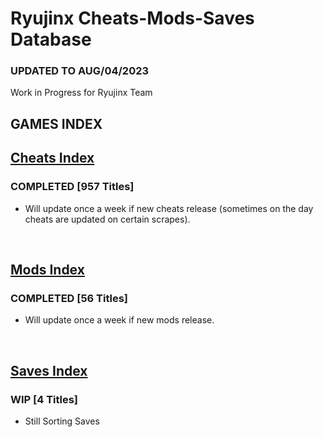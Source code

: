 # Ryujinx Cheats-Mods-Saves Database

### UPDATED TO AUG/04/2023

Work in Progress for Ryujinx Team


## GAMES INDEX

## [Cheats Index](Cheats.md)
### COMPLETED [957 Titles]
- Will update once a week if new cheats release (sometimes on the day cheats are updated on certain scrapes).
</br>

## [Mods Index](Mods.md)
### COMPLETED [56 Titles]
- Will update once a week if new mods release.
</br>

## [Saves Index](Saves.md)
### WIP [4 Titles] 
- Still Sorting Saves

